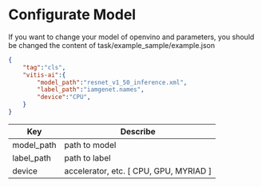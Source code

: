 # Configurate Model

If you want to change your model of openvino and parameters, you should be changed the content of task/example_sample/example.json 

```json
{  
    "tag":"cls",
    "vitis-ai":{
        "model_path":"resnet_v1_50_inference.xml",
        "label_path":"iamgenet.names",
        "device":"CPU",
    }
}
```
|   Key         |   Describe    |
|   ---         |   ---         |
|   model_path  |   path to model
|   label_path  |   path to label   
|   device      |   accelerator, etc. [ CPU, GPU, MYRIAD ]